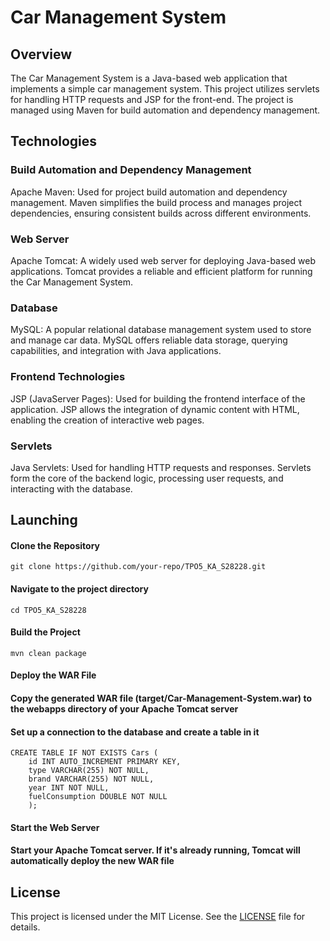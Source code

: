 # Car Management System

## Overview

The Car Management System is a Java-based web application that implements a simple car management system. This project utilizes servlets for handling HTTP requests and JSP for the front-end. The project is managed using Maven for build automation and dependency management.

## Technologies

### Build Automation and Dependency Management


Apache Maven: Used for project build automation and dependency management. Maven simplifies the build process and manages project dependencies, ensuring consistent builds across different environments.
### Web Server
Apache Tomcat: A widely used web server for deploying Java-based web applications. Tomcat provides a reliable and efficient platform for running the Car Management System.
### Database
MySQL: A popular relational database management system used to store and manage car data. MySQL offers reliable data storage, querying capabilities, and integration with Java applications.
### Frontend Technologies
JSP (JavaServer Pages): Used for building the frontend interface of the application. JSP allows the integration of dynamic content with HTML, enabling the creation of interactive web pages.
### Servlets
Java Servlets: Used for handling HTTP requests and responses. Servlets form the core of the backend logic, processing user requests, and interacting with the database.

## Launching 

#### Clone the Repository
```
git clone https://github.com/your-repo/TPO5_KA_S28228.git
```

#### Navigate to the project directory
```
cd TPO5_KA_S28228
```

#### Build the Project
```
mvn clean package
```
#### Deploy the WAR File

#### Copy the generated WAR file (target/Car-Management-System.war) to the webapps directory of your Apache Tomcat server

#### Set up a connection to the database and create a table in it

```
CREATE TABLE IF NOT EXISTS Cars (
    id INT AUTO_INCREMENT PRIMARY KEY,
    type VARCHAR(255) NOT NULL,
    brand VARCHAR(255) NOT NULL,
    year INT NOT NULL,
    fuelConsumption DOUBLE NOT NULL
    );
```

#### Start the Web Server

#### Start your Apache Tomcat server. If it's already running, Tomcat will automatically deploy the new WAR file

## License

This project is licensed under the MIT License. See the [LICENSE](LICENSE.txt) file for details.


